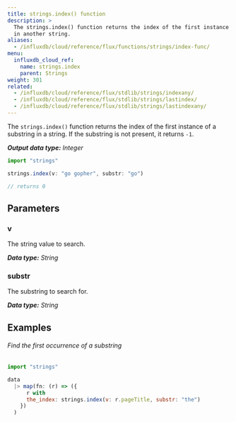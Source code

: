 ```yaml
---
title: strings.index() function
description: >
  The strings.index() function returns the index of the first instance of a substring
  in another string.
aliases:
  - /influxdb/cloud/reference/flux/functions/strings/index-func/
menu:
  influxdb_cloud_ref:
    name: strings.index
    parent: Strings
weight: 301
related:
  - /influxdb/cloud/reference/flux/stdlib/strings/indexany/
  - /influxdb/cloud/reference/flux/stdlib/strings/lastindex/
  - /influxdb/cloud/reference/flux/stdlib/strings/lastindexany/
---
```


The `strings.index()` function returns the index of the first instance of a substring
in a string. If the substring is not present, it returns `-1`.

_**Output data type:** Integer_

```js
import "strings"

strings.index(v: "go gopher", substr: "go")

// returns 0
```

## Parameters

### v
The string value to search.

_**Data type:** String_

### substr
The substring to search for.

_**Data type:** String_

## Examples

###### Find the first occurrence of a substring
```js
import "strings"

data
  |> map(fn: (r) => ({
      r with
      the_index: strings.index(v: r.pageTitle, substr: "the")
    })
  )
```
